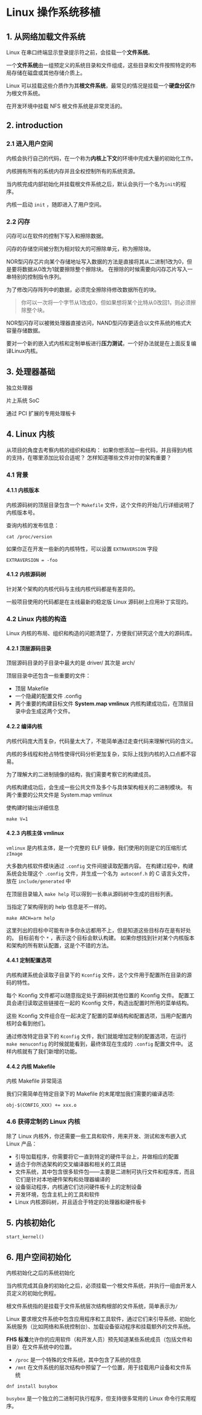 # Linux 操作系统移植

## 1. 从网络加载文件系统

Linux 在串口终端显示登录提示符之前，会挂载一个**文件系统**。

一个**文件系统**由一组预定义的系统目录和文件组成，这些目录和文件按照特定的布局存储在磁盘或其他存储介质上。

Linux 可以挂载这些介质作为其**根文件系统**，最常见的情况是挂载一个**硬盘分区**作为根文件系统。

在开发环境中挂载 NFS 根文件系统是非常灵活的。

## 2. introduction

### 2.1 进入用户空间

内核会执行自己的代码，在一个称为**内核上下文**的环境中完成大量的初始化工作。

内核拥有所有的系统内存并且全权控制所有的系统资源。

当内核完成内部初始化并挂载根文件系统之后，默认会执行一个名为`init`的程序。

内核一启动 `init` ，随即进入了用户空间。

### 2.2 闪存

闪存可以在软件的控制下写入和擦除数据。

闪存的存储空间被分割为相对较大的可擦除单元，称为擦除块。

NOR型闪存芯片向某个存储地址写入数据的方法是直接将其从二进制1改为0，但是要将数据从0改为1就要擦除整个擦除块。
在擦除的时候需要向闪存芯片写入一串特别的控制指令序列。

为了修改闪存阵列中的数据，必须完全擦除待修改数据所在的块。

> 你可以一次将一个字节从1改成0，但如果想将某个比特从0改回1，则必须擦除整个块。

NOR型闪存可以被微处理器直接访问，NAND型闪存更适合以文件系统的格式大容量存储数据。

要对一个新的嵌入式内核和定制单板进行**压力测试**，一个好办法就是在上面反复编译Linux内核。

## 3. 处理器基础

独立处理器

片上系统 SoC

通过 PCI 扩展的专用处理板卡

## 4. Linux 内核

从项目的角度去考察内核的组织和结构：
如果你想添加一些代码，并且得到内核的支持，在哪里添加比较合适呢？
怎样知道哪些文件对你的架构重要？

### 4.1 背景

#### 4.1.1 内核版本

内核源码树的顶层目录包含一个 `Makefile` 文件，这个文件的开始几行详细说明了内核版本号。

查询内核的发布信息：

```text
cat /proc/version
```

如果你正在开发一些新的内核特性，可以设置 `EXTRAVERSION` 字段

```text
EXTRAVERSION = -foo
```

#### 4.1.2 内核源码树

针对某个架构的内核代码与主线内核代码都是有差异的。

一般项目使用的代码都是在主线最新的稳定版 Linux 源码树上应用补丁实现的。

### 4.2 Linux 内核的构造

Linux 内核的布局、组织和构造的问题清楚了，方便我们研究这个庞大的源码库。

#### 4.2.1 顶层源码目录

顶层源码目录的子目录中最大的是 driver/ 其次是 arch/

顶层目录中还包含一些重要的文件：

- 顶层 Makefile
- 一个隐藏的配置文件 .config
- 两个重要的构建目标文件 **System.map vmlinux** 内核构建成功后，在顶层目录中会生成这两个文件。

#### 4.2.2 编译内核

内核代码庞大而复杂，代码量太大了，不能简单通过走查代码来理解代码的含义。

内核的多线程和抢占特性使得代码分析更加复杂，实际上找到内核的入口点都不容易。

为了理解大的二进制镜像的结构，我们需要考察它的构建成员。

内核构建成功后，会生成一些公共文件及多个与具体架构相关的二进制模块。
有两个重要的公共文件是 System.map vmlinux

使构建时输出详细信息

```text
make V=1
```

#### 4.2.3 内核主体 vmlinux

`vmlinux` 是内核主体，是一个完整的 ELF 镜像，我们使用的则是它的压缩形式 `zImage`

大多数内核软件模块通过 `.config` 文件间接读取配置内容。
在构建过程中，构建系统会处理这个 `.config` 文件，并生成一个名为` autoconf.h` 的 C 语言头文件，放在 `include/generated` 中

在顶层目录输入 `make help` 可以得到一长串从源码树中生成的目标列表。

当指定了架构得到的 help 信息是不一样的。

```text
make ARCH=arm help
```

这里列出的目标中可能有许多你永远都用不上，但是知道这些目标存在是有好处的。
目标前有个 `*` ，表示这个目标会默认构建。
如果你想找到针对某个内核版本和架构的所有默认配置，这是个不错的方法。

#### 4.4.1 定制配置选项

内核构建系统会读取子目录下的 `Kconfig` 文件，这个文件用于配置所在目录的源码的特性。

每个 Kconfig 文件都可以随意指定处于源码树其他位置的 Kconfig 文件。
配置工具会递归读取这些链接在一起的 Kconfig 文件，构造出配置时所用的菜单结构。

这些 Kconfig 文件组合在一起决定了配置的菜单结构和配置选项，当用户配置内核时会看到他们。

通过修改特定目录下的 `Kconfig` 文件，我们就能增加定制的配置选项，在运行 `make menuconfig` 的时候就能看到，最终体现在生成的
`.config` 配置文件中。
这样内核就有了我们新增的功能。

#### 4.4.2 内核 Makefile

内核 Makefile 非常简洁

我们只需简单在特定目录下的 Makefile 的末尾增加我们需要的编译选项:

```text
obj-$(CONFIG_XXX) += xxx.o
```

### 4.6 获得定制的 Linux 内核

除了 Linux 内核外，你还需要一些工具和软件，用来开发、测试和发布嵌入式 Linux 产品：

- 引导加载程序，你需要将它一直到特定的硬件平台上，并做相应的配置
- 适合于你所选架构的交叉编译器和相关的工具链
- 文件系统，其中包含很多软件包——主要是二进制可执行文件和程序库，而且它们是针对本地硬件架构和处理器编译的
- 设备驱动程序，内核通它们访问硬件板卡上的定制设备
- 开发环境，包含主机上的工具和软件
- Linux 内核源码树，并且适合于特定的处理器和硬件板卡

## 5. 内核初始化

`start_kernel()`

## 6. 用户空间初始化

内核初始化之后的系统初始化

当内核完成其自身的初始化之后，必须挂载一个根文件系统，并执行一组由开发人员定义的初始化例程。

根文件系统指的是挂载于文件系统层次结构根部的文件系统，简单表示为`/`

Linux 要求根文件系统中包含应用程序和工具软件，通过它们来引导系统、初始化系统服务（比如网络和系统控制台）、加载设备驱动程序和挂载额外的文件系统。

**FHS 标准**允许你的应用软件（和开发人员）预先知道某些系统成员（包括文件和目录）在文件系统中的位置。

- `/proc` 是一个特殊的文件系统，其中包含了系统的信息
- `/mnt` 在文件系统的层次结构中预留了一个位置，用于挂载用户设备和文件系统

```text
dnf install busybox
```

`busybox` 是一个独立的二进制可执行程序，但支持很多常用的 Linux 命令行实用程序。





